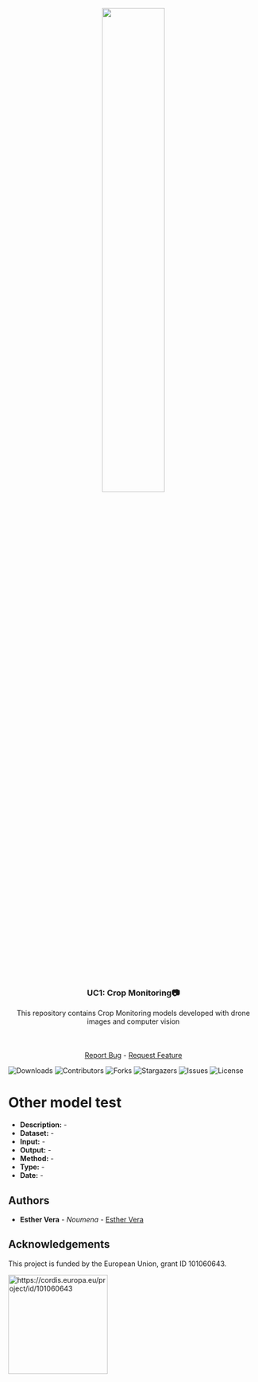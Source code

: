 <div align="center">
  <p>
    <a href="https://icaerus.eu" target="_blank">
      <img width="50%" src="https://icaerus.eu/wp-content/uploads/2022/09/ICAERUS-logo-white.svg"></a>
    <h3 align="center">UC1: Crop Monitoring📷</h3>
    
   <p align="center">
    This repository contains Crop Monitoring models developed with drone images and computer vision 
    <br/>
    <br/>
    <br/>
    <br/>
    <a href="https://github.com/icaerus-eu/icaerus-repo-template/issues">Report Bug</a>
    -
    <a href="https://github.com/icaerus-eu/icaerus-repo-template/issues">Request Feature</a>
  </p>
</p>
</div>

![Downloads](https://img.shields.io/github/downloads/icaerus-eu/icaerus-repo-template/total) ![Contributors](https://img.shields.io/github/contributors/icaerus-eu/icaerus-repo-template?color=dark-green) ![Forks](https://img.shields.io/github/forks/icaerus-eu/icaerus-repo-template?style=social) ![Stargazers](https://img.shields.io/github/stars/icaerus-eu/icaerus-repo-template?style=social) ![Issues](https://img.shields.io/github/issues/icaerus-eu/icaerus-repo-template) ![License](https://img.shields.io/github/license/icaerus-eu/icaerus-repo-template) 


# Other model test

- **Description:** -
- **Dataset:** -
- **Input:** -
- **Output:** -
- **Method:** -
- **Type:** -
- **Date:** -





## Authors

* **Esther Vera** - *Noumena* - [Esther Vera](https://github.com/EstherNoumena)

## Acknowledgements
This project is funded by the European Union, grant ID 101060643.

<img src="https://rea.ec.europa.eu/sites/default/files/styles/oe_theme_medium_no_crop/public/2021-04/EN-Funded%20by%20the%20EU-POS.jpg" alt="https://cordis.europa.eu/project/id/101060643" width="200"/>
